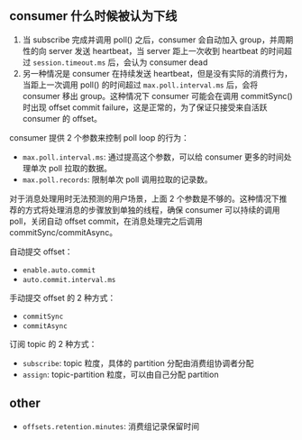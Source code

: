 ## consumer 什么时候被认为下线

1. 当 subscribe 完成并调用 poll() 之后，consumer 会自动加入 group，并周期性的向 server 发送 heartbeat，当 server 距上一次收到 heartbeat 的时间超过 `session.timeout.ms` 后，会认为 consumer dead
2. 另一种情况是 consumer 在持续发送 heartbeat，但是没有实际的消费行为，当距上一次调用 poll() 的时间超过 `max.poll.interval.ms` 后，会将 consumer 移出 group。这种情况下 consumer 可能会在调用 commitSync() 时出现 offset commit failure，这是正常的，为了保证只接受来自活跃 consumer 的 offset。


consumer 提供 2 个参数来控制 poll loop 的行为：

- `max.poll.interval.ms`: 通过提高这个参数，可以给 consumer 更多的时间处理单次 poll 拉取的数据。
- `max.poll.records`: 限制单次 poll 调用拉取的记录数。

对于消息处理用时无法预测的用户场景，上面 2 个参数是不够的。这种情况下推荐的方式将处理消息的步骤放到单独的线程，确保 consumer 可以持续的调用 poll，关闭自动 offset commit，在消息处理完之后调用 commitSync/commitAsync。

自动提交 offset：

- `enable.auto.commit`
- `auto.commit.interval.ms`

手动提交 offset 的 2 种方式：

- `commitSync`
- `commitAsync`

订阅 topic 的 2 种方式：

- `subscribe`: topic 粒度，具体的 partition 分配由消费组协调者分配
- `assign`: topic-partition 粒度，可以由自己分配 partition

## other

- `offsets.retention.minutes`: 消费组记录保留时间
